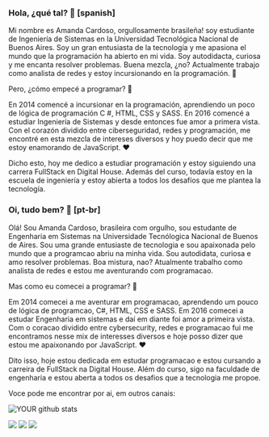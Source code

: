 
### Hola, ¿qué tal? 👋 [spanish]

<!--
**cardoso24/cardoso24** is a ✨ _special_ ✨ repository because its `README.md` (this file) appears on your GitHub profile.

Here are some ideas to get you started:

-  I’m currently working on ...
- 🌱 I’m currently learning ...
- 👯 I’m looking to collaborate on ...
- 🤔 I’m looking for help with ...
- 💬 Ask me about ...
- 📫 How to reach me: ...
- 😄 Pronouns: ...
- ⚡ Fun fact: ... 
-->
Mi nombre es Amanda Cardoso, orgullosamente brasileña!
soy estudiante de Ingeniería de Sistemas en la Universidad Tecnológica Nacional de Buenos Aires. Soy un gran entusiasta de la tecnología y me apasiona el mundo que la programación ha abierto en mi vida. Soy autodidacta, curiosa y me encanta resolver problemas. Buena mezcla, ¿no? Actualmente trabajo como analista de redes y estoy incursionando en la programación. 🔭

Pero, ¿cómo empecé a programar? :rocket:

En 2014 comencé a incursionar en la programación, aprendiendo un poco de lógica de programación C #, HTML, CSS y SASS. En 2016 comencé a estudiar Ingeniería de Sistemas y desde entonces fue amor a primera vista. Con el corazón dividido entre ciberseguridad, redes y programación, me encontré en esta mezcla de intereses diversos y hoy puedo decir que me estoy enamorando de JavaScript. :heart:

Dicho esto, hoy me dedico a estudiar programación y estoy siguiendo una carrera FullStack en Digital House. Además del curso, todavía estoy en la escuela de ingeniería y estoy abierta a todos los desafíos que me plantea la tecnología.




### Oi, tudo bem? 👋 [pt-br]

Olá! Sou Amanda Cardoso, brasileira com orgulho, sou estudante de Engenharia em Sistemas na Universidade Tecnólogica Nacional de Buenos de Aires. Sou uma grande entusiaste de tecnologia e sou apaixonada pelo mundo que a programcao abriu na minha vida. Sou autodidata, curiosa e amo resolver problemas. Boa mistura, nao?  Atualmente trabalho como analista de redes e estou me aventurando com programacao.

Mas como eu comecei a programar? :rocket:

Em 2014 comecei a me aventurar em programacao, aprendendo um pouco de lógica de programcao, C#, HTML, CSS e SASS. Em 2016 comecei a estudar Engenharia em sistemas e daí em diante foi amor a primeira vista. Com o coracao dividido entre cybersecurity, redes e programacao fui me encontramos nesse mix de interesses diversos e hoje posso dizer que estou me apaixonando por JavaScript. :heart:

Dito isso, hoje estou dedicada em estudar programacao e estou cursando a carreira de FullStack na Digital House. Além do curso, sigo na faculdade de engenharia e estou aberta a todos os desafios que a tecnologia me propoe. 


Voce pode me encontrar por ai, em outros canais:



![YOUR github stats](https://github-readme-stats.vercel.app/api?username=cardoso24)

[<img src="https://img.shields.io/badge/twitter-%231DA1F2.svg?&style=for-the-badge&logo=twitter&logoColor=white" />](https://twitter.com/amancardosoo) [<img src="https://img.shields.io/badge/linkedin-%230077B5.svg?&style=for-the-badge&logo=linkedin&logoColor=white" />](https://www.linkedin.com/in/USERNAME/) [<img src = "https://img.shields.io/badge/instagram-%23E4405F.svg?&style=for-the-badge&logo=instagram&logoColor=white">](https://www.instagram.com/aman.cardoso_/)
